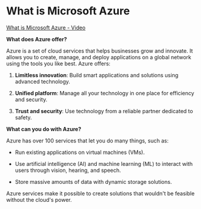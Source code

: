 # What is Microsoft Azure

[What is Microsoft Azure - Video](https://learn.microsoft.com/en-us/training/modules/describe-core-architectural-components-of-azure/2-what-microsoft-azure)


**What does Azure offer?**

Azure is a set of cloud services that helps businesses grow and innovate. It allows you to create, manage, and deploy applications on a global network using the tools you like best. Azure offers:

1. **Limitless innovation**: Build smart applications and solutions using advanced technology.
    
2. **Unified platform**: Manage all your technology in one place for efficiency and security.
    
3. **Trust and security**: Use technology from a reliable partner dedicated to safety.
    

**What can you do with Azure?**

Azure has over 100 services that let you do many things, such as:

- Run existing applications on virtual machines (VMs).
    
- Use artificial intelligence (AI) and machine learning (ML) to interact with users through vision, hearing, and speech.
    
- Store massive amounts of data with dynamic storage solutions.
    

Azure services make it possible to create solutions that wouldn't be feasible without the cloud's power.